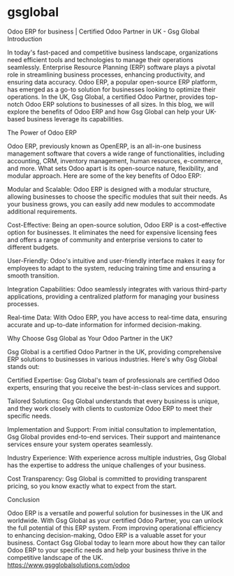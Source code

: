 # gsglobal
Odoo ERP for business | Certified Odoo Partner in UK - Gsg Global 
Introduction

In today's fast-paced and competitive business landscape, organizations need efficient tools and technologies to manage their operations seamlessly. Enterprise Resource Planning (ERP) software plays a pivotal role in streamlining business processes, enhancing productivity, and ensuring data accuracy. Odoo ERP, a popular open-source ERP platform, has emerged as a go-to solution for businesses looking to optimize their operations. In the UK, Gsg Global, a certified Odoo Partner, provides top-notch Odoo ERP solutions to businesses of all sizes. In this blog, we will explore the benefits of Odoo ERP and how Gsg Global can help your UK-based business leverage its capabilities.

The Power of Odoo ERP

Odoo ERP, previously known as OpenERP, is an all-in-one business management software that covers a wide range of functionalities, including accounting, CRM, inventory management, human resources, e-commerce, and more. What sets Odoo apart is its open-source nature, flexibility, and modular approach. Here are some of the key benefits of Odoo ERP:

Modular and Scalable: Odoo ERP is designed with a modular structure, allowing businesses to choose the specific modules that suit their needs. As your business grows, you can easily add new modules to accommodate additional requirements.

Cost-Effective: Being an open-source solution, Odoo ERP is a cost-effective option for businesses. It eliminates the need for expensive licensing fees and offers a range of community and enterprise versions to cater to different budgets.

User-Friendly: Odoo's intuitive and user-friendly interface makes it easy for employees to adapt to the system, reducing training time and ensuring a smooth transition.

Integration Capabilities: Odoo seamlessly integrates with various third-party applications, providing a centralized platform for managing your business processes.

Real-time Data: With Odoo ERP, you have access to real-time data, ensuring accurate and up-to-date information for informed decision-making.

Why Choose Gsg Global as Your Odoo Partner in the UK?

Gsg Global is a certified Odoo Partner in the UK, providing comprehensive ERP solutions to businesses in various industries. Here's why Gsg Global stands out:

Certified Expertise: Gsg Global's team of professionals are certified Odoo experts, ensuring that you receive the best-in-class services and support.

Tailored Solutions: Gsg Global understands that every business is unique, and they work closely with clients to customize Odoo ERP to meet their specific needs.

Implementation and Support: From initial consultation to implementation, Gsg Global provides end-to-end services. Their support and maintenance services ensure your system operates seamlessly.

Industry Experience: With experience across multiple industries, Gsg Global has the expertise to address the unique challenges of your business.

Cost Transparency: Gsg Global is committed to providing transparent pricing, so you know exactly what to expect from the start.

Conclusion

Odoo ERP is a versatile and powerful solution for businesses in the UK and worldwide. With Gsg Global as your certified Odoo Partner, you can unlock the full potential of this ERP system. From improving operational efficiency to enhancing decision-making, Odoo ERP is a valuable asset for your business. Contact Gsg Global today to learn more about how they can tailor Odoo ERP to your specific needs and help your business thrive in the competitive landscape of the UK.
https://www.gsgglobalsolutions.com/odoo
